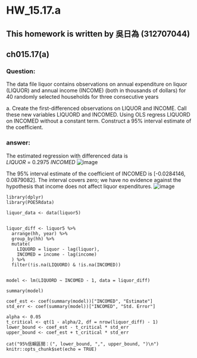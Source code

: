 # HW_15.17.a

## This homework is written by 吳日為 (312707044)

## ch015.17(a)

### **Question:**

The data file liquor contains observations on annual expenditure on liquor (LIQUOR) and annual
income (INCOME) (both in thousands of dollars) for 40 randomly selected households for three consecutive years

a. Create the first-differenced observations on LIQUOR and INCOME. Call these new variables
LIQUORD and INCOMED. Using OLS regress LIQUORD on INCOMED without a constant
term. Construct a 95% interval estimate of the coefficient.

### **answer:**

The estimated regression with differenced data is <br>
$LIQUOR$ = 0.2975 $INCOMED$
![image](https://github.com/HWTeng-Course/202402-Financial-Econometrics/assets/162611288/7ff70ff7-a3b8-4a1e-b669-87a4a388e813)


The 95% interval estimate of the coefficient of INCOMED is [-0.0284146, 0.0879082]. The
interval covers zero; we have no evidence against the hypothesis that income does not affect
liquor expenditures. 
![image](https://github.com/HWTeng-Course/202402-Financial-Econometrics/assets/162611288/29ef8c54-b9bd-427f-bc02-12ac8cef6eab)





```{r setup, include=FALSE}
library(dplyr)
library(POE5Rdata)

liquor_data <- data(liquor5)


liquor_diff <- liquor5 %>%
  arrange(hh, year) %>%
  group_by(hh) %>%
  mutate(
    LIQUORD = liquor - lag(liquor),
    INCOMED = income - lag(income)
  ) %>%
  filter(!is.na(LIQUORD) & !is.na(INCOMED)) 


model <- lm(LIQUORD ~ INCOMED - 1, data = liquor_diff)

summary(model)

coef_est <- coef(summary(model))["INCOMED", "Estimate"]
std_err <- coef(summary(model))["INCOMED", "Std. Error"]

alpha <- 0.05
t_critical <- qt(1 - alpha/2, df = nrow(liquor_diff) - 1)
lower_bound <- coef_est - t_critical * std_err
upper_bound <- coef_est + t_critical * std_err

cat("95%信賴區間：(", lower_bound, ",", upper_bound, ")\n")
knitr::opts_chunk$set(echo = TRUE)
```
